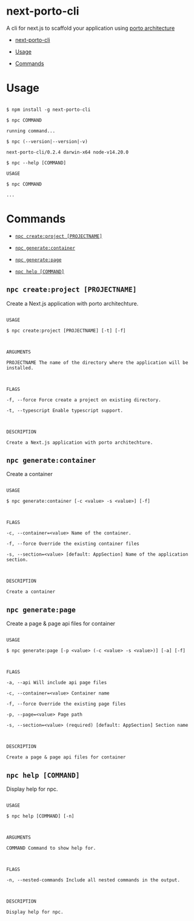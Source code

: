 
# next-porto-cli

A cli for next.js to scaffold your application using [porto architecture](https://github.com/Mahmoudz/Porto)

  

<!-- toc -->

* [next-porto-cli](#next-porto-cli)

* [Usage](#usage)

* [Commands](#commands)

<!-- tocstop -->

# Usage

<!-- usage -->

```sh-session

$ npm install -g next-porto-cli

$ npc COMMAND

running command...

$ npc (--version|--version|-v)

next-porto-cli/0.2.4 darwin-x64 node-v14.20.0

$ npc --help [COMMAND]

USAGE

$ npc COMMAND

...

```

<!-- usagestop -->

# Commands

<!-- commands -->

* [`npc create:project [PROJECTNAME]`](#npc-createproject-projectname)

* [`npc generate:container`](#npc-generatecontainer)

* [`npc generate:page`](#npc-generatepage)

* [`npc help [COMMAND]`](#npc-help-command)

  


## `npc create:project [PROJECTNAME]`

  

Create a Next.js application with porto architechture.

  

```

USAGE

$ npc create:project [PROJECTNAME] [-t] [-f]

  

ARGUMENTS

PROJECTNAME The name of the directory where the application will be installed.

  

FLAGS

-f, --force Force create a project on existing directory.

-t, --typescript Enable typescript support.

  

DESCRIPTION

Create a Next.js application with porto architechture.

```
  


## `npc generate:container`

  

Create a container

  

```

USAGE

$ npc generate:container [-c <value> -s <value>] [-f]

  

FLAGS

-c, --container=<value> Name of the container.

-f, --force Override the existing container files

-s, --section=<value> [default: AppSection] Name of the application section.

  

DESCRIPTION

Create a container

```

  
  

## `npc generate:page`

  

Create a page & page api files for container

  

```

USAGE

$ npc generate:page [-p <value> (-c <value> -s <value>)] [-a] [-f]

  

FLAGS

-a, --api Will include api page files

-c, --container=<value> Container name

-f, --force Override the existing page files

-p, --page=<value> Page path

-s, --section=<value> (required) [default: AppSection] Section name

  

DESCRIPTION

Create a page & page api files for container

```

  

## `npc help [COMMAND]`

  

Display help for npc.

  

```

USAGE

$ npc help [COMMAND] [-n]

  

ARGUMENTS

COMMAND Command to show help for.

  

FLAGS

-n, --nested-commands Include all nested commands in the output.

  

DESCRIPTION

Display help for npc.

```

<!-- commandsstop -->
